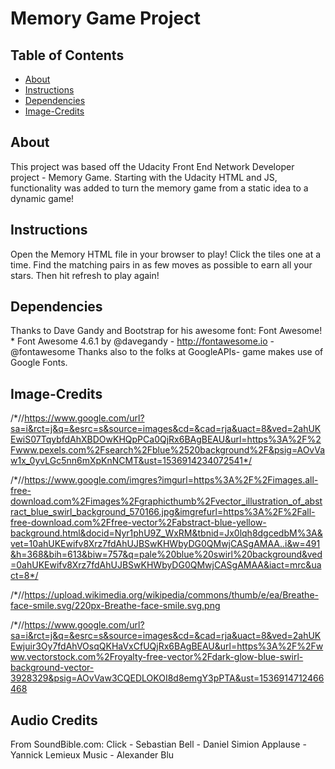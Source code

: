 # Memory Game Project

## Table of Contents

* [About](#about)
* [Instructions](#instructions)
* [Dependencies](#dependencies)
* [Image-Credits](#image-credits)

## About

This project was based off the Udacity Front End Network Developer project - Memory Game. Starting with the Udacity HTML and JS, functionality was added to turn the memory game from a static idea to a dynamic game!

## Instructions

Open the Memory HTML file in your browser to play!
Click the tiles one at a time. Find the matching pairs in as few moves as possible to earn all your stars.
Then hit refresh to play again!

## Dependencies
Thanks to Dave Gandy and Bootstrap for his awesome font: Font Awesome!  *  Font Awesome 4.6.1 by @davegandy - http://fontawesome.io - @fontawesome
Thanks also to the folks at GoogleAPIs- game makes use of Google Fonts.


## Image-Credits
  /*//https://www.google.com/url?sa=i&rct=j&q=&esrc=s&source=images&cd=&cad=rja&uact=8&ved=2ahUKEwiS07TqybfdAhXBDOwKHQpPCa0QjRx6BAgBEAU&url=https%3A%2F%2Fwww.pexels.com%2Fsearch%2Fblue%2520background%2F&psig=AOvVaw1x_0yvLGc5nn6mXpKnNCMT&ust=1536914234072541*/

  /*//https://www.google.com/imgres?imgurl=https%3A%2F%2Fimages.all-free-download.com%2Fimages%2Fgraphicthumb%2Fvector_illustration_of_abstract_blue_swirl_background_570166.jpg&imgrefurl=https%3A%2F%2Fall-free-download.com%2Ffree-vector%2Fabstract-blue-yellow-background.html&docid=Nyr1phU9Z_WxRM&tbnid=Jx0lqh8dgcedbM%3A&vet=10ahUKEwifv8Xrz7fdAhUJBSwKHWbyDG0QMwjCASgAMAA..i&w=491&h=368&bih=613&biw=757&q=pale%20blue%20swirl%20background&ved=0ahUKEwifv8Xrz7fdAhUJBSwKHWbyDG0QMwjCASgAMAA&iact=mrc&uact=8*/

  /*//https://upload.wikimedia.org/wikipedia/commons/thumb/e/ea/Breathe-face-smile.svg/220px-Breathe-face-smile.svg.png

  /*//https://www.google.com/url?sa=i&rct=j&q=&esrc=s&source=images&cd=&cad=rja&uact=8&ved=2ahUKEwjuir3Oy7fdAhVOsqQKHaVxCfUQjRx6BAgBEAU&url=https%3A%2F%2Fwww.vectorstock.com%2Froyalty-free-vector%2Fdark-glow-blue-swirl-background-vector-3928329&psig=AOvVaw3CQEDLOKOI8d8emgY3pPTA&ust=1536914712466468

## Audio Credits
From SoundBible.com:
Click - Sebastian
Bell - Daniel Simion
Applause - Yannick Lemieux
Music - Alexander Blu

